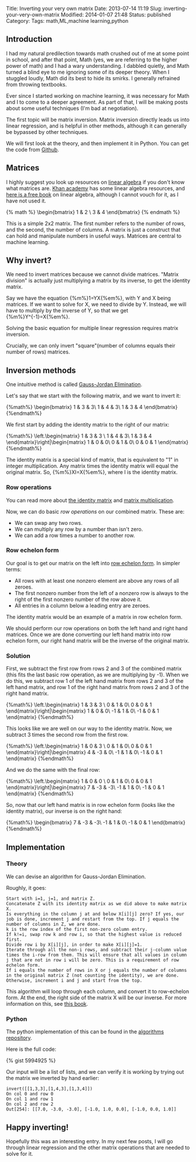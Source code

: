 Title: Inverting your very own matrix
Date: 2013-07-14 11:19
Slug: inverting-your-very-own-matrix
Modified: 2014-01-07 21:48
Status: published
Category: 
Tags: math,ML,machine learning,python


Introduction
----------------------------

I had my natural predilection towards math crushed out of me at some point in school, and after that point, Math (yes, we are referring to the higher power of math) and I had a wary understanding. I dabbled quietly, and Math turned a blind eye to me ignoring some of its deeper theory. When I stuggled loudly, Math did its best to hide its smirks. I generally refrained from throwing textbooks.

Ever since I started working on machine learning, it was necessary for Math and I to come to a deeper agreement. As part of that, I will be making posts about some useful techniques (I'm bad at negotiation).

The first topic will be matrix inversion. Matrix inversion directly leads us into linear regression, and is helpful in other methods, although it can generally be bypassed by other techniques.

We will first look at the theory, and then implement it in Python. You can get the code from [Github](https://github.com/vikparuchuri/algorithms).

<!--more-->

Matrices
----------------------------

I highly suggest you look up resources on [linear algebra](http://en.wikipedia.org/wiki/Linear_algebra) if you don't know what matrices are. [Khan academy](https://www.khanacademy.org/math/linear-algebra) has some linear algebra resources, and [here is a free book](http://joshua.smcvt.edu/linearalgebra/#current_version) on linear algebra, although I cannot vouch for it, as I have not used it.

{% math %}
\begin{bmatrix}
1 & 2 \\
3 & 4
\end{bmatrix}
{% endmath %}

This is a simple 2x2 matrix. The first number refers to the number of rows, and the second, the number of columns. A matrix is just a construct that can hold and manipulate numbers in useful ways. Matrices are central to machine learning.

Why invert?
-----------------------------

We need to invert matrices because we cannot divide matrices. "Matrix division" is actually just multiplying a matrix by its inverse, to get the identity matrix.

Say we have the equation {%m%}1=YX{%em%}, with Y and X being matrices. If we want to solve for X, we need to divide by Y. Instead, we will have to multiply by the inverse of Y, so that we get {%m%}Y^{-1}=X{%em%}.

Solving the basic equation for multiple linear regression requires matrix inversion.

Crucially, we can only invert "square"(number of columns equals their number of rows) matrices.

Inversion methods
------------------------------

One intuitive method is called [Gauss-Jordan Elimination](http://en.wikipedia.org/wiki/Gaussian_elimination).

Let's say that we start with the following matrix, and we want to invert it:

{%math%}
\begin{bmatrix}
1 & 3 & 3\\
1 & 4 & 3\\
1 & 3 & 4
\end{bmatrix}
{%endmath%}

We first start by adding the identity matrix to the right of our matrix:

{%math%}
\left.\begin{matrix}
 1 & 3 & 3 \\
 1 & 4 & 3\\
 1 & 3 & 4
\end{matrix}\right|\begin{matrix}
1 & 0 & 0\\
0 & 1 & 0\\
0 & 0 & 1
\end{matrix}
{%endmath%}

The identity matrix is a special kind of matrix, that is equivalent to "1" in integer multiplication. Any matrix times the identity matrix will equal the original matrix. So, {%m%}XI=X{%em%}, where I is the identity matrix.

### Row operations

You can read more about [the identity matrix](http://faculty.wlc.edu/buelow/PRC/nt6-4.htm) and [matrix multiplication](http://www.mathsisfun.com/algebra/matrix-multiplying.html).

Now, we can do basic *row operations* on our combined matrix. These are:

* We can swap any two rows.
* We can multiply any row by a number than isn't zero.
* We can add a row times a number to another row.

### Row echelon form

Our goal is to get our matrix on the left into [row echelon form](http://en.wikipedia.org/wiki/Row_echelon_form). In simpler terms:

* All rows with at least one nonzero element are above any rows of all zeroes.
* The first nonzero number from the left of a nonzero row is always to the right of the first nonzero number of the row above it.
* All entries in a column below a leading entry are zeroes.

The identity matrix would be an example of a matrix in row echelon form.

We should perform our row operations on both the left hand and right hand matrices. Once we are done converting our left hand matrix into row echelon form, our right hand matrix will be the inverse of the original matrix.

### Solution

First, we subtract the first row from rows 2 and 3 of the combined matrix (this fits the last basic row operation, as we are multiplying by -1). When we do this, we subtract row 1 of the left hand matrix from rows 2 and 3 of the left hand matrix, and row 1 of the right hand matrix from rows 2 and 3 of the right hand matrix.

{%math%}
\left.\begin{matrix}
 1 & 3 & 3 \\
 0 & 1 & 0\\
 0 & 0 & 1
\end{matrix}\right|\begin{matrix}
1 & 0 & 0\\
-1 & 1 & 0\\
-1 & 0 & 1
\end{matrix}
{%endmath%}

This looks like we are well on our way to the identity matrix. Now, we subtract 3 times the second row from the first row.

{%math%}
\left.\begin{matrix}
 1 & 0 & 3 \\
 0 & 1 & 0\\
 0 & 0 & 1
\end{matrix}\right|\begin{matrix}
4 & -3 & 0\\
-1 & 1 & 0\\
-1 & 0 & 1
\end{matrix}
{%endmath%}

And we do the same with the final row:

{%math%}
\left.\begin{matrix}
 1 & 0 & 0 \\
 0 & 1 & 0\\
 0 & 0 & 1
\end{matrix}\right|\begin{matrix}
7 & -3 & -3\\
-1 & 1 & 0\\
-1 & 0 & 1
\end{matrix}
{%endmath%}

So, now that our left hand matrix is in row echelon form (looks like the identity matrix), our inverse is on the right hand:

{%math%}
\begin{bmatrix}
7 & -3 & -3\\
-1 & 1 & 0\\
-1 & 0 & 1
\end{bmatrix}
{%endmath%}

Implementation
--------------------------

### Theory

We can devise an algorithm for Gauss-Jordan Elimination.

Roughly, it goes:

```
Start with i=1, j=1, and matrix Z.
Concatenate Z with its identity matrix as we did above to make matrix X.
Is everything in the column j at and below X[i][j] zero? If yes, our job is done, increment j and restart from the top. If j equals the number of columns in Z, we are done.
k is the row index of the first non-zero column entry.
If k!=i, swap row k and row i, so that the highest value is reduced first.
Divide row i by X[i][j], in order to make X[i][j]=1.
Iterate through all the non-i rows, and subtract their j-column value times the i-row from them. This will ensure that all values in column j that are not in row i will be zero. This is a requirement of row echelon form.
If i equals the number of rows in X or j equals the number of columns in the original matrix Z (not counting the identity), we are done.
Otherwise, increment i and j and start from the top.
```

This algorithm will loop through each column, and convert it to row-echelon form. At the end, the right side of the matrix X will be our inverse. For more information on this, see [this book](http://www.numbertheory.org/book/mp103.pdf).

### Python

The python implementation of this can be found in the [algorithms repository](https://github.com/vikparuchuri/algorithms).

Here is the full code:

{% gist 5994925 %}

Our input will be a list of lists, and we can verify it is working by trying out the matrix we inverted by hand earlier:

```
invert([[1,3,3],[1,4,3],[1,3,4]])
On col 0 and row 0
On col 1 and row 1
On col 2 and row 2
Out[254]: [[7.0, -3.0, -3.0], [-1.0, 1.0, 0.0], [-1.0, 0.0, 1.0]]
```

Happy inverting!
-------------------------

Hopefully this was an interesting entry. In my next few posts, I will go through linear regression and the other matrix operations that are needed to solve for it.